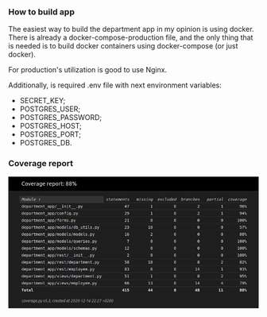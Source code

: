 ### How to build app
The easiest way to build the department app in my opinion is 
using docker. There is already a docker-compose-production 
file, and the only thing that is needed is to build docker 
containers using docker-compose (or just docker).

For production's utilization is good to use Nginx.

Additionally, is required .env file with next environment variables:
- SECRET_KEY;
- POSTGRES_USER;
- POSTGRES_PASSWORD;
- POSTGRES_HOST;
- POSTGRES_PORT;
- POSTGRES_DB.


### Coverage report
![Coverage report](documentation/coverage/coverage_report.png)
